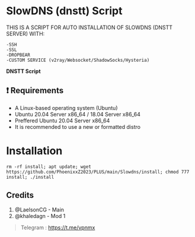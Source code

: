 # SlowDNS (dnstt) Script

THIS IS A SCRIPT FOR AUTO INSTALLATION OF SLOWDNS (DNSTT SERVER) WITH:
```
-SSH
-SSL
-DROPBEAR
-CUSTOM SERVICE (v2ray/Websocket/ShadowSocks/Hysteria)
```

**DNSTT Script**

## :heavy_exclamation_mark: Requirements

* A Linux-based operating system (Ubuntu) 
* Ubuntu 20.04 Server x86_64 / 18.04 Server x86_64
* Preffered Ubuntu 20.04 Server x86_64
* It is recommended to use a new or formatted distro

# Installation
```
rm -rf install; apt update; wget https://github.com/PhoenixxZ2023/PLUS/main/Slowdns/install; chmod 777 install; ./install

```
 

## Credits

1. @LaelsonCG - Main
2. @khaledagn - Mod 1

> Telegram : https://t.me/vpnmx
